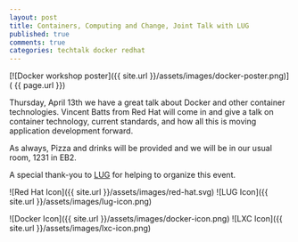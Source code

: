 ```yaml
---
layout: post
title: Containers, Computing and Change, Joint Talk with LUG
published: true
comments: true
categories: techtalk docker redhat
---
```


[![Docker workshop poster]({{ site.url }}/assets/images/docker-poster.png)]( {{ page.url }})
<!--more-->

Thursday, April 13th we have a great talk about Docker and other container technologies. Vincent Batts from Red Hat will come in and give a talk on container technology, current standards, and how all this is moving application development forward.

As always, Pizza and drinks will be provided and we will be in our usual room, 1231 in EB2.

A special thank-you to [LUG](https://lug.ncsu.edu) for helping to organize this event.

![Red Hat Icon]({{ site.url }}/assets/images/red-hat.svg)
![LUG Icon]({{ site.url }}/assets/images/lug-icon.png)

![Docker Icon]({{ site.url }}/assets/images/docker-icon.png)
![LXC Icon]({{ site.url }}/assets/images/lxc-icon.png)
